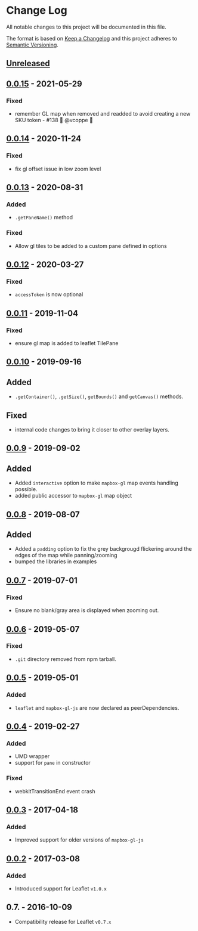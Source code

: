 # Change Log
All notable changes to this project will be documented in this file.

The format is based on [Keep a Changelog](http://keepachangelog.com/)
and this project adheres to [Semantic Versioning](http://semver.org/).

## [Unreleased]

## [0.0.15] - 2021-05-29

### Fixed
- remember GL map when removed and readded to avoid creating a new SKU token - #138 :pray: @vcoppe :pray:

## [0.0.14] - 2020-11-24

### Fixed

- fix gl offset issue in low zoom level

## [0.0.13] - 2020-08-31

### Added
-  `.getPaneName()` method

### Fixed
- Allow gl tiles to be added to a custom pane defined in options

## [0.0.12] - 2020-03-27

### Fixed

- `accessToken` is now optional

## [0.0.11] - 2019-11-04

### Fixed

- ensure gl map is added to leaflet TilePane

## [0.0.10] - 2019-09-16

## Added

- `.getContainer()`, `.getSize()`, `getBounds()` and `getCanvas()` methods.

## Fixed

- internal code changes to bring it closer to other overlay layers.

## [0.0.9] - 2019-09-02

## Added

- Added `interactive` option to make `mapbox-gl` map events handling possible.
- added public accessor to `mapbox-gl` map object

## [0.0.8] - 2019-08-07

## Added

- Added a `padding` option to fix the grey backgrougd flickering around the edges of the map while panning/zooming
- bumped the libraries in examples

## [0.0.7] - 2019-07-01

### Fixed

- Ensure no blank/gray area is displayed when zooming out.

## [0.0.6] - 2019-05-07

### Fixed

- `.git` directory removed from npm tarball.

## [0.0.5] - 2019-05-01

### Added

- `leaflet` and `mapbox-gl-js` are now declared as peerDependencies.

## [0.0.4] - 2019-02-27

### Added

- UMD wrapper
- support for `pane` in constructor

### Fixed

- webkitTransitionEnd event crash

## [0.0.3] - 2017-04-18

### Added

- Improved support for older versions of `mapbox-gl-js`

## [0.0.2] - 2017-03-08

### Added

- Introduced support for Leaflet `v1.0.x`

## 0.7. - 2016-10-09

- Compatibility release for Leaflet `v0.7.x`

[Unreleased]: https://github.com/mapbox/mapbox-gl-leaflet/compare/v0.0.15...HEAD
[0.0.15]: https://github.com/mapbox/mapbox-gl-leaflet/compare/v0.0.14...v0.0.15
[0.0.14]: https://github.com/mapbox/mapbox-gl-leaflet/compare/v0.0.13...v0.0.14
[0.0.13]: https://github.com/mapbox/mapbox-gl-leaflet/compare/v0.0.12...v0.0.13
[0.0.12]: https://github.com/mapbox/mapbox-gl-leaflet/compare/v0.0.11...v0.0.12
[0.0.11]: https://github.com/mapbox/mapbox-gl-leaflet/compare/v0.0.10...v0.0.11
[0.0.10]: https://github.com/mapbox/mapbox-gl-leaflet/compare/v0.0.9...v0.0.10
[0.0.9]: https://github.com/mapbox/mapbox-gl-leaflet/compare/v0.0.8...v0.0.9
[0.0.8]: https://github.com/mapbox/mapbox-gl-leaflet/compare/v0.0.7...v0.0.8
[0.0.7]: https://github.com/mapbox/mapbox-gl-leaflet/compare/v0.0.6...v0.0.7
[0.0.6]: https://github.com/mapbox/mapbox-gl-leaflet/compare/v0.0.5...v0.0.6
[0.0.5]: https://github.com/mapbox/mapbox-gl-leaflet/compare/v0.0.4...v0.0.5
[0.0.4]: https://github.com/mapbox/mapbox-gl-leaflet/compare/v0.0.3...v0.0.4
[0.0.3]: https://github.com/mapbox/mapbox-gl-leaflet/compare/v0.0.2...v0.0.3
[0.0.2]: https://github.com/mapbox/mapbox-gl-leaflet/compare/v0.7...v0.0.2
